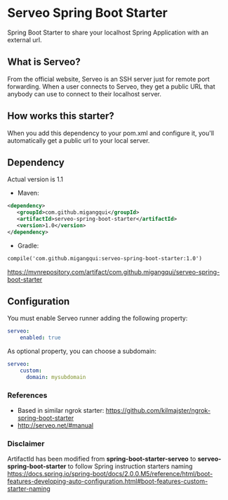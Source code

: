 # Serveo Spring Boot Starter

Spring Boot Starter to share your localhost Spring Application with an external url.

## What is Serveo?

From the official website, Serveo is an SSH server just for remote port forwarding. When a user connects to Serveo, they get a public URL that anybody can use to connect to their localhost server.

## How works this starter?

When you add this dependency to your pom.xml and configure it, you'll automatically get a public url to your local server.

 ## Dependency
 
Actual version is 1.1
 
 * Maven:
 ```xml
<dependency>
    <groupId>com.github.migangqui</groupId>
    <artifactId>serveo-spring-boot-starter</artifactId>
    <version>1.0</version>
</dependency>
```

* Gradle:
 ```xml
compile('com.github.migangqui:serveo-spring-boot-starter:1.0')
```

https://mvnrepository.com/artifact/com.github.migangqui/serveo-spring-boot-starter

## Configuration

You must enable Serveo runner adding the following property:
```yaml
serveo:
    enabled: true
```

As optional property, you can choose a subdomain:
```yaml
serveo:
    custom:
      domain: mysubdomain
```

### References

* Based in similar ngrok starter: https://github.com/kilmajster/ngrok-spring-boot-starter
* http://serveo.net/#manual

### Disclaimer

ArtifactId has been modified from <b>spring-boot-starter-serveo</b> to <b>serveo-spring-boot-starter</b> to follow Spring instruction starters naming
https://docs.spring.io/spring-boot/docs/2.0.0.M5/reference/html/boot-features-developing-auto-configuration.html#boot-features-custom-starter-naming